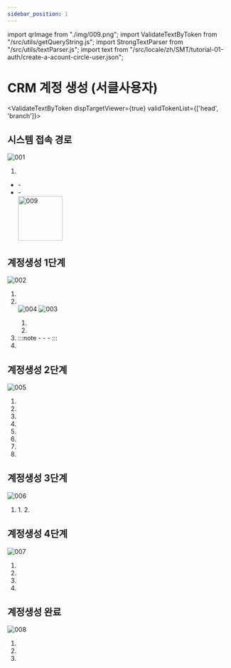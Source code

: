 ```yaml
---
sidebar_position: 1
---
```


import qrImage from "./img/009.png";
import ValidateTextByToken from "/src/utils/getQueryString.js";
import StrongTextParser from "/src/utils/textParser.js";
import text from "/src/locale/zh/SMT/tutorial-01-auth/create-a-acount-circle-user.json";


# CRM 계정 생성 (서클사용자)

<StrongTextParser text={text.intro} />


<ValidateTextByToken dispTargetViewer={true} validTokenList={['head', 'branch']}>

## 시스템 접속 경로

![001](./img/001.png)

1. <StrongTextParser text={text.systemAccessPath01} />
- <StrongTextParser text={text.systemAccessPath02} />
  - <StrongTextParser text={text.systemAccessPath03} />
- <StrongTextParser text={text.systemAccessPath04} />
  - <StrongTextParser text={text.systemAccessPath05} /><br/> <img src={qrImage} alt="009" width="100px" height="100px"/>

## 계정생성 1단계

![002](./img/002.png)

1. <StrongTextParser text={text.step1AccountCreation01} />
1. <StrongTextParser text={text.step1AccountCreation02} /><br/>  ![004](./img/004.png) ![003](./img/003.png)
    1. <StrongTextParser text={text.step1AccountCreation03} />
    2. <StrongTextParser text={text.step1AccountCreation04} />
1. <StrongTextParser text={text.step1AccountCreation05} />
    :::note
    - <StrongTextParser text={text.step1AccountCreation06} />
    - <StrongTextParser text={text.step1AccountCreation07} />
    - <StrongTextParser text={text.step1AccountCreation08} />
    :::
4. <StrongTextParser text={text.step1AccountCreation09} />

## 계정생성 2단계

<StrongTextParser text={text.step2AccountCreation01} />

![005](./img/005.png)

1. <StrongTextParser text={text.step2AccountCreation02} />
1. <StrongTextParser text={text.step2AccountCreation03} />
1. <StrongTextParser text={text.step2AccountCreation04} />
1. <StrongTextParser text={text.step2AccountCreation05} />
1. <StrongTextParser text={text.step2AccountCreation06} />
1. <StrongTextParser text={text.step2AccountCreation07} />
1. <StrongTextParser text={text.step2AccountCreation08} />
1. <StrongTextParser text={text.step2AccountCreation09} />

## 계정생성 3단계

<StrongTextParser text={text.step3AccountCreation01} />

![006](./img/006.png)

1. <StrongTextParser text={text.step3AccountCreation02} />
    1. <StrongTextParser text={text.step3AccountCreation03} />
    2. <StrongTextParser text={text.step3AccountCreation04} />

## 계정생성 4단계

<StrongTextParser text={text.step4AccountCreation01} />

![007](./img/007.png)

1. <StrongTextParser text={text.step4AccountCreation02} />
1. <StrongTextParser text={text.step4AccountCreation03} />
1. <StrongTextParser text={text.step4AccountCreation04} />
1. <StrongTextParser text={text.step4AccountCreation05} />

## 계정생성 완료

![008](./img/008.png)

1. <StrongTextParser text={text.step5AccountCreation01} />
1. <StrongTextParser text={text.step5AccountCreation02} />
1. <StrongTextParser text={text.step5AccountCreation03} />

</ValidateTextByToken>